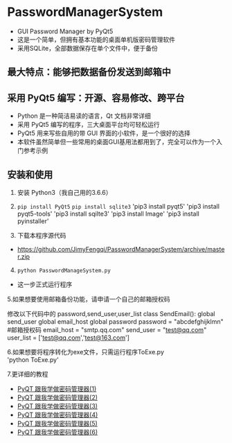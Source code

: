 # PasswordManagerSystem

- GUI Password Manager by PyQt5 
- 这是一个简单，但拥有基本功能的桌面单机版密码管理软件
- 采用SQLite，全部数据保存在单个文件中，便于备份

## 最大特点：能够把数据备份发送到邮箱中

## 采用 PyQt5 编写：开源、容易修改、跨平台

- Python 是一种简洁易读的语言，Qt 文档非常详细
- 采用 PyQt5 编写的程序，三大桌面平台均可轻松运行
- PyQt5 用来写些自用的带 GUI 界面的小软件，是一个很好的选择
- 本软件虽然简单但一些常用的桌面GUI基用法都用到了，完全可以作为一个入门参考示例

## 安装和使用

1. 安装 Python3（我自己用的3.6.6）
2. `pip install PyQt5`
`pip install sqlite3`
'pip3 install pyqt5'
'pip3 install pyqt5-tools'
'pip3 install sqilte3'
'pip3 install Image'
'pip3 install pyinstaller'

3. 下载本程序源代码
  - https://github.com/JimyFengqi/PasswordManagerSystem/archive/master.zip

4. `python PasswordManageSystem.py`
  - 这一步正式运行程序
  
5.如果想要使用邮箱备份功能，请申请一个自己的邮箱授权码

修改以下代码中的  password,send_user,user_list
class SendEmail():
    global send_user
    global email_host
    global password
    password = "abcdefghijklmn" #邮箱授权码
    email_host = "smtp.qq.com"
    send_user = "test@qq.com"
    user_list = ['test@qq.com','test@163.com']
	
	
6.如果想要将程序转化为exe文件，只需运行程序ToExe.py	
'python ToExe.py'

7.更详细的教程

* <a href="https://blog.csdn.net/qiqiyingse/article/details/85112139">PyQT 跟我学做密码管理器(1)</a>
* <a href="https://blog.csdn.net/qiqiyingse/article/details/85115212">PyQT 跟我学做密码管理器(2)</a>
* <a href="https://blog.csdn.net/qiqiyingse/article/details/85123431">PyQT 跟我学做密码管理器(3)</a>
* <a href="https://blog.csdn.net/qiqiyingse/article/details/85124723">PyQT 跟我学做密码管理器(4)</a>
* <a href="https://blog.csdn.net/qiqiyingse/article/details/85127568">PyQT 跟我学做密码管理器(5)</a>
* <a href="https://blog.csdn.net/qiqiyingse/article/details/85130923">PyQT 跟我学做密码管理器(6)</a>
	